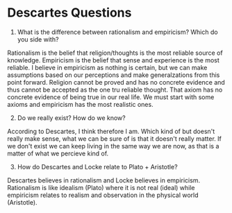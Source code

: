 # Descartes Questions

1. What is the difference between rationalism and empiricism? Which do you side with?

Rationalism is the belief that religion/thoughts is the most reliable source of knowledge. Empiricism is the belief that sense and experience is the most reliable. I believe in empiricism as nothing is certain, but we can make assumptions based on our perceptions and make generalzations from this point forward. Religion cannot be proved and has no concrete evidence and thus cannot be accepted as the one tru reliable thought. That axiom has no concrete evidence of being true in our real life. We must start with some axioms and empiricism has the most realistic ones.

2. Do we really exist? How do we know?

According to Descartes, I think therefore I am. Which kind of but doesn't really make sense, what we can be sure of is that it doesn't really matter. If we don't exist we can keep living in the same way we are now, as that is a matter of what we percieve kind of.

3. How do Descartes and Locke relate to Plato + Aristotle?

Descartes believes in rationalism and Locke believes in empiricism. Rationalism is like idealism (Plato) where it is not real (ideal) while empiricism relates to realism and observation in the physical world (Aristotle).

